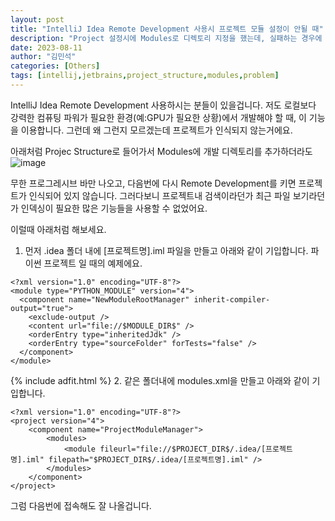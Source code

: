 ```yaml
---
layout: post
title: "IntelliJ Idea Remote Development 사용시 프로젝트 모듈 설정이 안될 때"
description: "Project 설정시에 Modules로 디렉토리 지정을 했는데, 실패하는 경우에 대처법을 설명합니다"
date: 2023-08-11
author: "김민석"
categories: [Others]
tags: [intellij,jetbrains,project_structure,modules,problem]
---
```

IntelliJ Idea Remote Development 사용하시는 분들이 있을겁니다.
저도 로컬보다 강력한 컴퓨팅 파워가 필요한 환경(예:GPU가 필요한 상황)에서 개발해야 할 때, 이 기능을 이용합니다.
그런데 왜 그런지 모르겠는데 프로젝트가 인식되지 않는거에요.

아래처럼 Projec Structure로 들어가서 Modules에 개발 디렉토리를 추가하더라도
![image](https://github.com/reddol18/dev5min/assets/15623847/92db53e7-6d22-4431-8a90-2b27c0d184b9)

무한 프로그레시브 바만 나오고, 다음번에 다시 Remote Development를 키면 프로젝트가 인식되어 있지 않습니다.
그러다보니 프로젝트내 검색이라던가 최근 파일 보기라던가 인덱싱이 필요한 많은 기능들을 사용할 수 없었어요.

이럴때 아래처럼 해보세요.
1. 먼저 .idea 폴더 내에 [프로젝트명].iml 파일을 만들고 아래와 같이 기입합니다. 파이썬 프로젝트 일 때의 예제에요.
```
<?xml version="1.0" encoding="UTF-8"?>
<module type="PYTHON_MODULE" version="4">
  <component name="NewModuleRootManager" inherit-compiler-output="true">
    <exclude-output />
    <content url="file://$MODULE_DIR$" />
    <orderEntry type="inheritedJdk" />
    <orderEntry type="sourceFolder" forTests="false" />
  </component>
</module>
```
{% include adfit.html %}
2. 같은 폴더내에 modules.xml을 만들고 아래와 같이 기입합니다.
```
<?xml version="1.0" encoding="UTF-8"?>
<project version="4">
    <component name="ProjectModuleManager">
        <modules>
            <module fileurl="file://$PROJECT_DIR$/.idea/[프로젝트명].iml" filepath="$PROJECT_DIR$/.idea/[프로젝트명].iml" />
        </modules>
    </component>
</project>
```

그럼 다음번에 접속해도 잘 나올겁니다.
        
